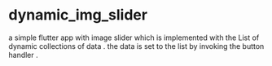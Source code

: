﻿# dynamic_img_slider
 
 a simple flutter app with image slider which is implemented with the List<String> of dynamic collections of data .
 the data is set to the list by invoking the button handler .
